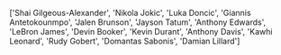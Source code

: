 ['Shai Gilgeous-Alexander',
 'Nikola Jokic',
 'Luka Doncic',
 'Giannis Antetokounmpo',
 'Jalen Brunson',
 'Jayson Tatum',
 'Anthony Edwards',
 'LeBron James',
 'Devin Booker',
 'Kevin Durant',
 'Anthony Davis',
 'Kawhi Leonard',
 'Rudy Gobert',
 'Domantas Sabonis',
 'Damian Lillard']
